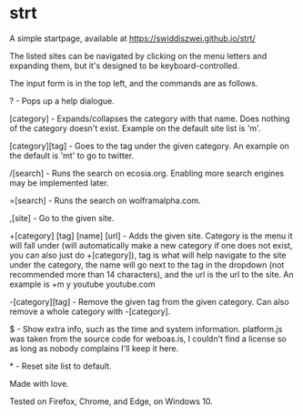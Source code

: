 # strt
A simple startpage, available at https://swiddiszwei.github.io/strt/

The listed sites can be navigated by clicking on the menu letters and expanding them, but it's designed to be keyboard-controlled.

The input form is in the top left, and the commands are as follows.

? - Pops up a help dialogue.

[category] - Expands/collapses the category with that name. Does nothing of the category doesn't exist. Example on the default site list is 'm'.

[category][tag] - Goes to the tag under the given category. An example on the default is 'mt' to go to twitter.

/[search] - Runs the search on ecosia.org. Enabling more search engines may be implemented later.

=[search] - Runs the search on wolframalpha.com.

,[site] - Go to the given site.

+[category] [tag] [name] [url] - Adds the given site. Category is the menu it will fall under (will automatically make a new category if one does not exist, you can also just do +[category]), tag is what will help navigate to the site under the category, the name will go next to the tag in the dropdown (not recommended more than 14 characters), and the url is the url to the site. An example is +m y youtube youtube.com

-[category][tag] - Remove the given tag from the given category. Can also remove a whole category with -[category].

$ - Show extra info, such as the time and system information. platform.js was taken from the source code for weboas.is, I couldn't find a license so as long as nobody complains I'll keep it here.

\* - Reset site list to default.

Made with love.

Tested on Firefox, Chrome, and Edge, on Windows 10. 
